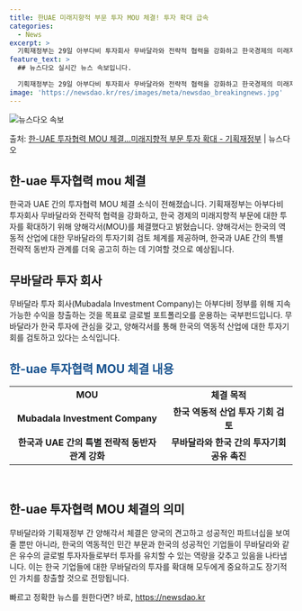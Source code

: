 ```yaml
---
title: 한UAE 미래지향적 부문 투자 MOU 체결! 투자 확대 급속
categories:
  - News
excerpt: >
  기획재정부는 29일 아부다비 투자회사 무바달라와 전략적 협력을 강화하고 한국경제의 미래지향적 부문에 대한 투…
feature_text: >
  ## 뉴스다오 실시간 뉴스 속보입니다.

  기획재정부는 29일 아부다비 투자회사 무바달라와 전략적 협력을 강화하고 한국경제의 미래지향적 부문에 대한 투…
image: 'https://newsdao.kr/res/images/meta/newsdao_breakingnews.jpg'
---
```


![뉴스다오 속보](https://newsdao.kr/res/images/meta/newsdao_breakingnews.jpg)

<p>출처: <a href="https://newsdao.kr/3971" rel="dofollow">한-UAE 투자협력 MOU 체결…미래지향적 부문 투자 확대 - 기획재정부</a> | 뉴스다오</p>

<h2 data-ke-size="size26">한-uae 투자협력 mou 체결</h2>
<p data-ke-size="size16">한국과 UAE 간의 투자협력 MOU 체결 소식이 전해졌습니다. 기획재정부는 아부다비 투자회사 무바달라와 전략적 협력을 강화하고, 한국 경제의 미래지향적 부문에 대한 투자를 확대하기 위해 양해각서(MOU)를 체결했다고 밝혔습니다. 양해각서는 한국의 역동적 산업에 대한 무바달라의 투자기회 검토 체계를 제공하며, 한국과 UAE 간의 특별 전략적 동반자 관계를 더욱 공고히 하는 데 기여할 것으로 예상됩니다.</p>

<h2 data-ke-size="size24"><b>무바달라</b> 투자 회사</h2>
<p data-ke-size="size16">무바달라 투자 회사(Mubadala Investment Company)는 아부다비 정부를 위해 지속가능한 수익을 창출하는 것을 목표로 글로벌 포트폴리오를 운용하는 국부펀드입니다. 무바달라가 한국 투자에 관심을 갖고, 양해각서를 통해 한국의 역동적 산업에 대한 투자기회를 검토하고 있다는 소식입니다.</p>

<h2 data-ke-size="size24"><span style="color: #1a5490;"><b>한-uae 투자협력 MOU 체결 내용</b></span></h2>
<table>
<tbody>
<tr>
<td style="text-align: center; height: 17px;"><b>MOU</b></td>
<td style="text-align: center; height: 17px;"><b>체결 목적</b></td>
</tr>
<tr>
<td style="text-align: center; height: 17px;"><b>Mubadala Investment Company</b></td>
<td style="text-align: center; height: 17px;"><b>한국 역동적 산업 투자 기회 검토</b></td>
</tr>
<tr>
<td style="text-align: center; height: 17px;"><b>한국과 UAE 간의 특별 전략적 동반자 관계 강화</b></td>
<td style="text-align: center; height: 17px;"><b>무바달라와 한국 간의 투자기회 공유 촉진</b></td>
</tr>
</tbody>
</table>
<p data-ke-size="size16">&nbsp;</p>

<h2 data-ke-size="size24"><b>한-uae 투자협력 MOU 체결의 의미</b></h2>
<p data-ke-size="size16">무바달라와 기획재정부 간 양해각서 체결은 양국의 견고하고 성공적인 파트너십을 보여줄 뿐만 아니라, 한국의 역동적인 민간 부문과 한국의 성공적인 기업들이 무바달라와 같은 유수의 글로벌 투자자들로부터 투자를 유치할 수 있는 역량을 갖추고 있음을 나타냅니다. 이는 한국 기업들에 대한 무바달라의 투자를 확대해 모두에게 중요하고도 장기적인 가치를 창출할 것으로 전망됩니다.</p>
 

빠르고 정확한 뉴스를 원한다면? 바로, <a href="https://newsdao.kr" rel="dofollow">https://newsdao.kr</a>


